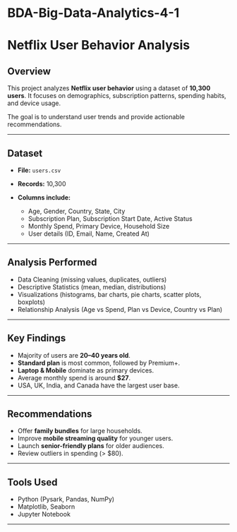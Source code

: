 # BDA-Big-Data-Analytics-4-1

# Netflix User Behavior Analysis

## Overview

This project analyzes **Netflix user behavior** using a dataset of **10,300 users**. It focuses on demographics, subscription patterns, spending habits, and device usage.

The goal is to understand user trends and provide actionable recommendations.

---

## Dataset

* **File:** `users.csv`
* **Records:** 10,300
* **Columns include:**

  * Age, Gender, Country, State, City
  * Subscription Plan, Subscription Start Date, Active Status
  * Monthly Spend, Primary Device, Household Size
  * User details (ID, Email, Name, Created At)

---

## Analysis Performed

* Data Cleaning (missing values, duplicates, outliers)
* Descriptive Statistics (mean, median, distributions)
* Visualizations (histograms, bar charts, pie charts, scatter plots, boxplots)
* Relationship Analysis (Age vs Spend, Plan vs Device, Country vs Plan)

---

## Key Findings

* Majority of users are **20–40 years old**.
* **Standard plan** is most common, followed by Premium+.
* **Laptop & Mobile** dominate as primary devices.
* Average monthly spend is around **$27**.
* USA, UK, India, and Canada have the largest user base.

---

## Recommendations

* Offer **family bundles** for large households.
* Improve **mobile streaming quality** for younger users.
* Launch **senior-friendly plans** for older audiences.
* Review outliers in spending (> $80).

---

## Tools Used

* Python (Pysark, Pandas, NumPy)
* Matplotlib, Seaborn
* Jupyter Notebook

---
